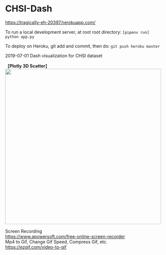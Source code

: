 # CHSI-Dash

https://tragically-eh-20397.herokuapp.com/

To run a local development server, at root root directory:
```[pipenv run] python app.py```

To deploy on Heroku, git add and commit, then do:
```git push heroku master```

2019-07-01 Dash visualization for CHSI dataset

【**Plotly 3D Scatter**】   
<img src="https://github.com/Nov05/CHSI-Dash/blob/master/pictures/ezgif.com-optimize.gif?raw=true" width=500>  

Screen Recording  
https://www.apowersoft.com/free-online-screen-recorder  
Mp4 to Gif, Change Gif Speed, Compress Gif, etc.  
https://ezgif.com/video-to-gif  



